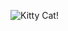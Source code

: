 ![Kitty Cat!](https://www.bing.com/images/search?view=detailV2&id=FD6C27A467A35AC999337893460C81E73F15E39F&thid=OIP.6mLC1uf4_OR54kTgQwaLFQHaE8&mediaurl=https%3A%2F%2Fres.cloudinary.com%2Fsagacity%2Fimage%2Fupload%2Fc_crop%2Ch_1001%2Cw_1500%2Cx_0%2Cy_0%2Fc_limit%2Cdpr_auto%2Cf_auto%2Cfl_lossy%2Cq_80%2Cw_1080%2FKitten_murder_Jeff_Merkley_2_copy_hdpoxd.jpg&exph=721&expw=1080&q=kittens&selectedindex=1&ajaxhist=0&vt=0&eim=0,1,2,3,4,6,8,10)
